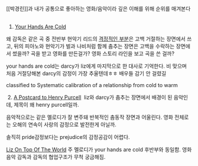 [[박경린]]과 내가 공통으로 좋아하는 영화/음악이라 깊은 이해를 위해 순위를 매겨본다
 
1. [Your Hands Are Cold](https://www.youtube.com/watch?v=X6bB0IjFSqM&list=OLAK5uy_m73JmqkHKmPlWoH45I1t0RHiVbjf7HN1c&index=15&ab_channel=Jean-YvesThibaudet-Topic)

왜 감독은 같은 곡 중 전반부 현악기 리드의 [격정적인 부분](https://youtu.be/X6bB0IjFSqM?si=PMwrknYibDXEZ0Nb&t=41)은 고백 거절하는 장면에서 쓰고, 뒤의 피아노와 현악기가 벌과 나비처럼 함께 춤추는 장면은 고백을 수락하는 장면에서 썼을까? 곡을 받고 영화를 만든걸가? 영화 스토리 라인을 보고 곡을 쓴 걸까? 

your hands are cold는 darcy가 liz에게 마지막으로 한 대사로 기억한다. 비 맞으며 처음 거절당해본 darcy의 감정이 가장 추울텐데ㅎㅎ 배우들 감기 안 걸렸길

classified to Systematic calibration of a relationship from cold to warm

 2. [A Postcard to Henry Purcell](https://www.youtube.com/watch?v=gYuk_Moy_4A&list=OLAK5uy_m73JmqkHKmPlWoH45I1t0RHiVbjf7HN1c&index=8&ab_channel=Jean-YvesThibaudet-Topic)
 liz와 darcy가 춤추는 장면에서 배경이 된 음악인데, 제목이 왜 henry purcell일까.

음악적으로는 같은 멜로디가 잘 변주돼 반복적인 춤동작 장면과 어울린다. 영화 전체로는 오해의 연속이 사랑의 감정으로 발전한게 아닐까.

솔직히 pride감정보다는 prejudice의 감정공감이 어렵다.

[Liz On Top Of The World](https://www.youtube.com/watch?v=SjLiiEC7ozg&list=OLAK5uy_m73JmqkHKmPlWoH45I1t0RHiVbjf7HN1c&index=9&ab_channel=Jean-YvesThibaudet-Topic)
주 멜로디가 your hands are cold 후반부와 동일함. 영화 음악 감독과 감독의 협업구조가 무척 궁금해짐.